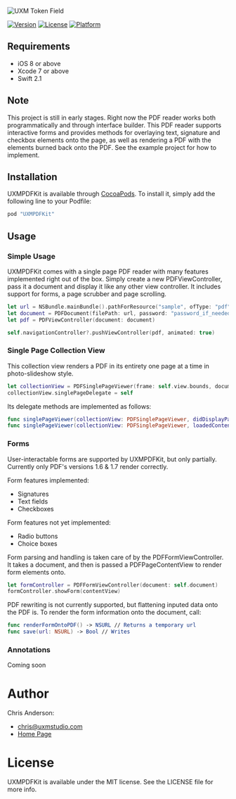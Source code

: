 ![UXM Token Field](https://uxmstudio.com/public/images/uxmpdfkit.png)

[![Version](https://img.shields.io/cocoapods/v/UXMPDFKit.svg?style=flat)](http://cocoapods.org/pods/UXMPDFKit)
[![License](https://img.shields.io/cocoapods/l/UXMPDFKit.svg?style=flat)](http://cocoapods.org/pods/UXMPDFKit)
[![Platform](https://img.shields.io/cocoapods/p/UXMPDFKit.svg?style=flat)](http://cocoapods.org/pods/UXMPDFKit)

## Requirements
- iOS 8 or above
- Xcode 7 or above
- Swift 2.1

## Note

This project is still in early stages. Right now the PDF reader works both programmatically and through interface builder. This PDF reader supports interactive forms and provides methods for overlaying text, signature and checkbox elements onto the page, as well as rendering a PDF with the elements burned back onto the PDF. See the example project for how to implement.

## Installation

UXMPDFKit is available through [CocoaPods](http://cocoapods.org). To install
it, simply add the following line to your Podfile:

```ruby
pod "UXMPDFKit"
```
## Usage
### Simple Usage
UXMPDFKit comes with a single page PDF reader with many features implemented right out of the box. Simply create a new PDFViewController, pass it a document and display it like any other view controller. It includes support for forms, a page scrubber and page scrolling.
```swift
let url = NSBundle.mainBundle().pathForResource("sample", ofType: "pdf")!
let document = PDFDocument(filePath: url, password: "password_if_needed")
let pdf = PDFViewController(document: document)

self.navigationController?.pushViewController(pdf, animated: true)
```


### Single Page Collection View
This collection view renders a PDF in its entirety one page at a time in photo-slideshow style. 
```swift
let collectionView = PDFSinglePageViewer(frame: self.view.bounds, document: self.document)
collectionView.singlePageDelegate = self
```

Its delegate methods are implemented as follows:

```swift
func singlePageViewer(collectionView: PDFSinglePageViewer, didDisplayPage page:Int)
func singlePageViewer(collectionView: PDFSinglePageViewer, loadedContent content:PDFPageContentView)
```


### Forms
User-interactable forms are supported by UXMPDFKit, but only partially. Currently only PDF's versions 1.6 & 1.7 render correctly.

Form features implemented:
* Signatures
* Text fields
* Checkboxes

Form features not yet implemented:
* Radio buttons
* Choice boxes

Form parsing and handling is taken care of by the PDFFormViewController. It takes a document, and then is passed a PDFPageContentView to render form elements onto.
```swift
let formController = PDFFormViewController(document: self.document)
formController.showForm(contentView)
```

PDF rewriting is not currently supported, but flattening inputed data onto the PDF is. To render the form information onto the document, call:
```swift
func renderFormOntoPDF() -> NSURL // Returns a temporary url
func save(url: NSURL) -> Bool // Writes 
```


### Annotations
Coming soon



# Author
Chris Anderson:
- chris@uxmstudio.com
- [Home Page](http://uxmstudio.com)

# License

UXMPDFKit is available under the MIT license. See the LICENSE file for more info.

